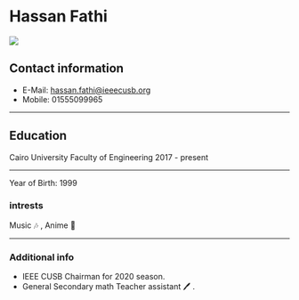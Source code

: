 # Hassan Fathi

![](https://drive.google.com/open?id=1eNvXmq_aK663wqT0q63QtBN7s7-C8-uG)

## Contact information
* E-Mail: hassan.fathi@ieeecusb.org
* Mobile: 01555099965
___
## Education
Cairo University Faculty of Engineering
2017 - present
___
Year of Birth: 1999
### intrests
Music :notes: , Anime :baby:
___
### Additional info
- IEEE CUSB Chairman for 2020 season.
- General Secondary math Teacher assistant :pen: .